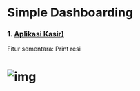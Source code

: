 # Simple Dashboarding

### 1. [Aplikasi Kasir)](https://github.com/lintabong/Python-Dashboarding/tree/main/Aplikasi-Kasir)
<p>Fitur sementara: Print resi</p> 

![img](https://github.com/lintabong/Python-Dashboarding/blob/main/Aplikasi-Kasir/aplikasi-kasir.png)
=====

